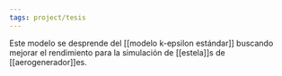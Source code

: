 ```yaml
---
tags: project/tesis
---
```

Este modelo se desprende del [[modelo k-epsilon estándar]] buscando mejorar el rendimiento para la simulación de [[estela]]s de [[aerogenerador]]es.
